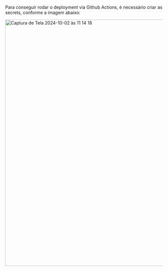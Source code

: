 Para conseguir rodar o deployment via Github Actions, é necessário criar as secrets, conforme a imagem abaixo:


<img width="787" alt="Captura de Tela 2024-10-02 às 11 14 18" src="https://github.com/user-attachments/assets/c11d7944-a6f1-4014-b57f-e8278c7737fb">
